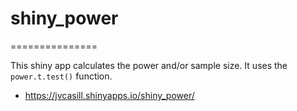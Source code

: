 # shiny_power
===============

This shiny app calculates the power and/or sample size. It uses 
the `power.t.test()` function.

- https://jvcasill.shinyapps.io/shiny_power/
